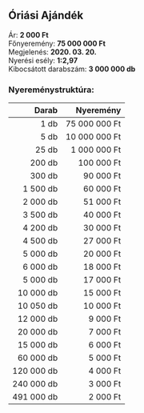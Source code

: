 ## Óriási Ajándék

Ár: **2 000 Ft**<br/>
Főnyeremény: **75 000 000 Ft**<br/>
Megjelenés: **2020. 03. 20.**<br/>
Nyerési esély: **1:2,97**<br/>
Kibocsátott darabszám: **3 000 000 db**<br/>

### Nyereménystruktúra:
Darab|Nyeremény
---:|---:
1 db|75 000 000 Ft
5 db|10 000 000 Ft
25 db|1 000 000 Ft
200 db|100 000 Ft
300 db|90 000 Ft
1 500 db|60 000 Ft
2 000 db|51 000 Ft
3 500 db|40 000 Ft
4 200 db|30 000 Ft
4 500 db|27 000 Ft
5 000 db|20 000 Ft
6 000 db|18 000 Ft
5 000 db|17 000 Ft
10 000 db|15 000 Ft
10 050 db|10 000 Ft
12 000 db|9 000 Ft
20 000 db|7 000 Ft
15 000 db|6 000 Ft
60 000 db|5 000 Ft
120 000 db|4 000 Ft
240 000 db|3 000 Ft
491 000 db|2 000 Ft
